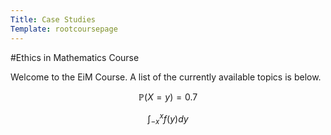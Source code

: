 ```yaml
---
Title: Case Studies
Template: rootcoursepage
---
```

#Ethics in Mathematics Course

Welcome to the EiM Course. A list of the currently available topics is below.

$$ 
\newcommand{\prob}[1]{\mathbb{P}\left(#1\right)} 
\newcommand{\test}{\log_2(x)}
\prob{X=y} = 0.7 
$$


$$\int_{-x}^{x} f(y) dy$$

